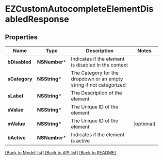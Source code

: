 # EZCustomAutocompleteElementDisabledResponse

## Properties
Name | Type | Description | Notes
------------ | ------------- | ------------- | -------------
**bDisabled** | **NSNumber*** | Indicates if the element is disabled in the context | 
**sCategory** | **NSString*** | The Category for the dropdown or an empty string if not categorized | 
**sLabel** | **NSString*** | The Description of the element | 
**sValue** | **NSString*** | The Unique ID of the element | 
**mValue** | **NSString*** | The Unique ID of the element | [optional] 
**bActive** | **NSNumber*** | Indicates if the element is active | 

[[Back to Model list]](../README.md#documentation-for-models) [[Back to API list]](../README.md#documentation-for-api-endpoints) [[Back to README]](../README.md)



